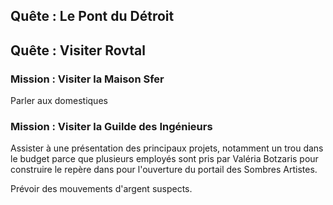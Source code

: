 ## Quête : Le Pont du Détroit

## Quête : Visiter Rovtal
### Mission : Visiter la Maison Sfer
Parler aux domestiques
### Mission : Visiter la Guilde des Ingénieurs
Assister à une présentation des principaux projets, notamment un trou dans le budget parce que plusieurs employés sont pris par Valéria Botzaris pour construire le repère dans pour l'ouverture du portail des Sombres Artistes.

Prévoir des mouvements d'argent suspects.
